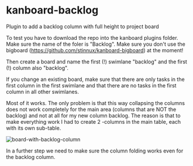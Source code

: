 # kanboard-backlog
Plugin to add a backlog column with full height to project board

To test you have to download the repo into the kanboard plugins folder. Make sure the name of the foler is "Backlog". Make sure you don't use the bigboard (https://github.com/stinnux/kanboard-bigboard) at the moment!

Then create a board and name the first (!) swimlane "backlog" and the first (!) column also "backlog".

If you change an existing board, make sure that there are only tasks in the first column in the first swimlane and that there are no tasks in the first column in all other swimlanes.

Most of it works. The only problem is that this way collapsing the columns does not work completely for the main area (columns that are NOT the backlog) and not at all for my new column backlog. The reason is that to make everything work I had to create 2 <td>-columns in the main table, each with its own sub-table.

![board-with-backlog-column](https://user-images.githubusercontent.com/7022827/45942482-ddd46b00-bfe2-11e8-8655-4cbfde066a1a.png)

In a further step we need to make sure the column folding works even for the backlog column.
